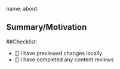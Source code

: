 name: 
about:

## Summary/Motivation

##Checklist:
<!--- Check these off after you create your PR --->
- [] I have previewed changes locally
- [] I have completed any content reviews

